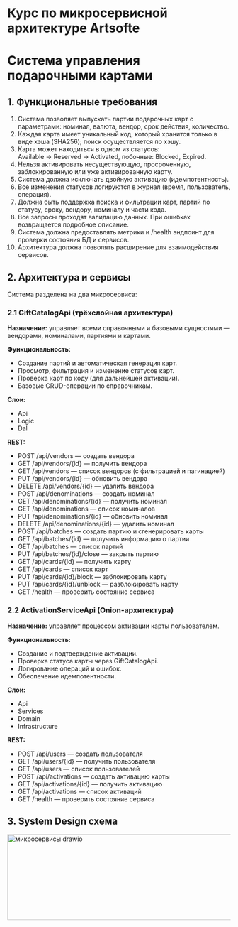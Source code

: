 
# Курс по микросервисной архитектуре Artsofte

# Система управления подарочными картами

## 1. Функциональные требования

1. Система позволяет выпускать партии подарочных карт с параметрами: номинал, валюта, вендор, срок действия, количество.
2. Каждая карта имеет уникальный код, который хранится только в виде хэша (SHA256); поиск осуществляется по хэшу.
3. Карта может находиться в одном из статусов:  
   Available → Reserved → Activated, побочные: Blocked, Expired.
4. Нельзя активировать несуществующую, просроченную, заблокированную или уже активированную карту.
5. Система должна исключать двойную активацию (идемпотентность).
6. Все изменения статусов логируются в журнал (время, пользователь, операция).
7. Должна быть поддержка поиска и фильтрации карт, партий по статусу, сроку, вендору, номиналу и части кода.
8. Все запросы проходят валидацию данных. При ошибках возвращается подробное описание.
9. Система должна предоставлять метрики и /health эндпоинт для проверки состояния БД и сервисов.
10. Архитектура должна позволять расширение для взаимодействия сервисов.

## 2. Архитектура и сервисы

Система разделена на два микросервиса:

### **2.1 GiftCatalogApi (трёхслойная архитектура)**

**Назначение:** управляет всеми справочными и базовыми сущностями — вендорами, номиналами, партиями и картами.

**Функциональность:**
- Создание партий и автоматическая генерация карт.
- Просмотр, фильтрация и изменение статусов карт.
- Проверка карт по коду (для дальнейшей активации).
- Базовые CRUD-операции по справочникам.

**Слои:**
- Api
- Logic
- Dal

**REST:**
- POST /api/vendors — создать вендора
- GET /api/vendors/{id} — получить вендора
- GET /api/vendors — список вендоров (с фильтрацией и пагинацией)
- PUT /api/vendors/{id} — обновить вендора
- DELETE /api/vendors/{id} — удалить вендора
- POST /api/denominations — создать номинал
- GET /api/denominations/{id} — получить номинал
- GET /api/denominations — список номиналов
- PUT /api/denominations/{id} — обновить номинал
- DELETE /api/denominations/{id} — удалить номинал
- POST /api/batches — создать партию и сгенерировать карты
- GET /api/batches/{id} — получить информацию о партии
- GET /api/batches — список партий
- PUT /api/batches/{id}/close — закрыть партию
- GET /api/cards/{id} — получить карту
- GET /api/cards — список карт
- PUT /api/cards/{id}/block — заблокировать карту
- PUT /api/cards/{id}/unblock — разблокировать карту
- GET /health — проверить состояние сервиса

### **2.2 ActivationServiceApi (Onion-архитектура)**

**Назначение:** управляет процессом активации карты пользователем.

**Функциональность:**
- Создание и подтверждение активации.
- Проверка статуса карты через GiftCatalogApi.
- Логирование операций и ошибок.
- Обеспечение идемпотентности.

**Слои:**
- Api
- Services
- Domain
- Infrastructure

**REST:**
- POST /api/users — создать пользователя
- GET /api/users/{id} — получить пользователя
- GET /api/users — список пользователей
- POST /api/activations — создать активацию карты
- GET /api/activations/{id} — получить активацию
- GET /api/activations — список активаций
- GET /health — проверить состояние сервиса

## 3. System Design схема
<img width="542" height="193" alt="микросервисы drawio" src="https://github.com/user-attachments/assets/196d0a80-859f-4cd9-ab13-1187ece3cf55" />
